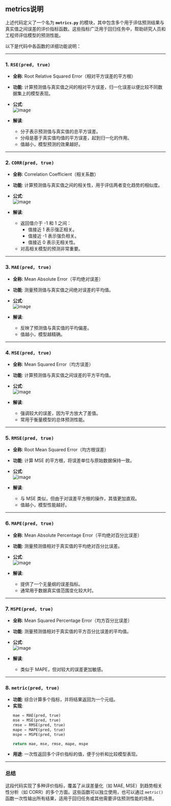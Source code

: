 ## metrics说明
上述代码定义了一个名为 **`metrics.py`** 的模块，其中包含多个用于评估预测结果与真实值之间误差的评价指标函数。这些指标广泛用于回归任务中，帮助研究人员和工程师评估模型的预测性能。

以下是代码中各函数的详细功能说明：

---

### **1. `RSE(pred, true)`**
- **全称**: Root Relative Squared Error（相对平方误差的平方根）
- **功能**: 计算预测值与真实值之间的相对平方误差，归一化误差以便比较不同数据集上的模型表现。
- **公式**:  
![image](https://github.com/user-attachments/assets/d981420c-1774-4589-9c5b-4ebd4708087c)  

- **解读**: 
  - 分子表示预测值与真实值的总平方误差。
  - 分母是基于真实值均值的平方误差，起到归一化的作用。
  - 值越小，模型预测的效果越好。

---

### **2. `CORR(pred, true)`**
- **全称**: Correlation Coefficient（相关系数）
- **功能**: 计算预测值与真实值之间的相关性，用于评估两者变化趋势的相似度。
- **公式**:  
![image](https://github.com/user-attachments/assets/3decc0a2-3795-4d09-b987-e624f0365cd2)  

- **解读**: 
  - 返回值介于 -1 和 1 之间：
    - 值接近 1 表示强正相关。
    - 值接近 -1 表示强负相关。
    - 值接近 0 表示无相关性。
  - 对高相关模型的预测非常重要。

---

### **3. `MAE(pred, true)`**
- **全称**: Mean Absolute Error（平均绝对误差）
- **功能**: 测量预测值与真实值之间绝对误差的平均值。
- **公式**:  
![image](https://github.com/user-attachments/assets/c272c744-9c8d-4d80-be76-bb9f5119a157)  

- **解读**: 
  - 反映了预测值与真实值的平均偏差。
  - 值越小，模型越精确。

---

### **4. `MSE(pred, true)`**
- **全称**: Mean Squared Error（均方误差）
- **功能**: 计算预测值与真实值之间误差的平方平均值。
- **公式**:  
![image](https://github.com/user-attachments/assets/2a33df0e-c779-45f9-abff-4d66117b2714)  

- **解读**: 
  - 强调较大的误差，因为平方放大了差值。
  - 常用于衡量模型的总体预测性能。

---

### **5. `RMSE(pred, true)`**
- **全称**: Root Mean Squared Error（均方根误差）
- **功能**: 计算 MSE 的平方根，将误差单位与原始数据保持一致。
- **公式**:  
![image](https://github.com/user-attachments/assets/bf1afacd-c410-4dbb-8b58-228b591c1cdf)  

- **解读**: 
  - 与 MSE 类似，但由于对误差平方根的操作，其值更加直观。
  - 值越小，模型性能越好。

---

### **6. `MAPE(pred, true)`**
- **全称**: Mean Absolute Percentage Error（平均绝对百分比误差）
- **功能**: 测量预测值相对于真实值的平均绝对百分比误差。
- **公式**:  
![image](https://github.com/user-attachments/assets/116d818d-97fd-4420-9699-b9f873be191d)  

- **解读**: 
  - 提供了一个无量纲的误差指标。
  - 通常用于数据真实值范围变化较大时。

---

### **7. `MSPE(pred, true)`**
- **全称**: Mean Squared Percentage Error（均方百分比误差）
- **功能**: 测量预测值相对于真实值的平方百分比误差的平均值。
- **公式**:  
![image](https://github.com/user-attachments/assets/8bfe2159-07a6-482b-968a-f3703c8081d1)   

- **解读**: 
  - 类似于 MAPE，但对较大的误差更加敏感。

---

### **8. `metric(pred, true)`**
- **功能**: 综合计算多个指标，并将结果返回为一个元组。
- **实现**: 
  ```python
  mae = MAE(pred, true)
  mse = MSE(pred, true)
  rmse = RMSE(pred, true)
  mape = MAPE(pred, true)
  mspe = MSPE(pred, true)

  return mae, mse, rmse, mape, mspe
  ```
- **用途**: 一次性返回多个评价指标的值，便于分析和比较模型表现。

---

### **总结**
这段代码实现了多种评价指标，覆盖了从误差量化（如 MAE, MSE）到趋势相关性分析（如 CORR）的多个方面。这些函数可以独立使用，也可以通过 `metric()` 函数一次性输出所有结果，适用于回归任务或其他需要评估预测性能的场景。
